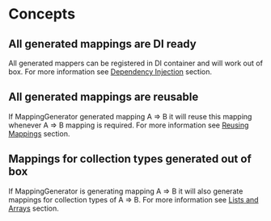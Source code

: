 # Concepts

## All generated mappings are DI ready

All generated mappers can be registered in DI container and will work out of box. For more information see [Dependency Injection](./DependencyInjection.md) section.

## All generated mappings are reusable

If MappingGenerator generated mapping A => B it will reuse this mapping whenever A => B mapping is required. For more information see [Reusing Mappings](./ReusingMappings.md) section.

## Mappings for collection types generated out of box

If MappingGenerator is generating mapping A => B it will also generate mappings for collection types of A => B. For more information see [Lists and Arrays](./ListsAndArrays.md) section.
